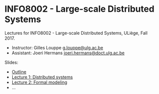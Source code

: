 # INFO8002 - Large-scale Distributed Systems

Lectures for INFO8002 - Large-scale Distributed Systems, ULiège, Fall 2017.

- Instructor: Gilles Louppe [g.louppe@ulg.ac.be](mailto:g.louppe@ulg.ac.be)
- Assistant: Joeri Hermans [joeri.hermans@doct.ulg.ac.be](mailto:joeri.hermans@doct.ulg.ac.be)

Slides:

- [Outline](https://glouppe.github.io/info8002-large-scale-database-systems/?p=outline.md)
- [Lecture 1: Distributed systems](https://glouppe.github.io/info8002-large-scale-database-systems/?p=lecture1.md)
- [Lecture 2: Formal modeling](https://glouppe.github.io/info8002-large-scale-database-systems/?p=lecture2.md)
- ...
